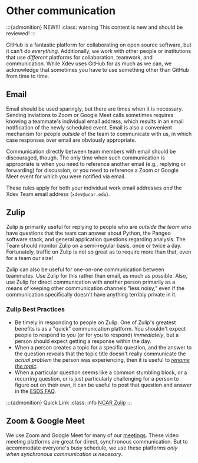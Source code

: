 # Other communication

:::{admonition} NEW!!!
:class: warning
This content is new and should be reviewed!
:::

GitHub is a fantastic platform for collaborating on open source software, but it can't do *everything*.  Additionally, we work with other people or institutions that use *different* platforms for collaboration, teamwork, and communication.  While Xdev uses GitHub for as much as we can, we acknowledge that sometimes you have to use something other than GitHub from time to time.

## Email

Email should be used sparingly, but there are times when it is necessary.  Sending inviations to Zoom or Google Meet calls sometimes requires knowing a teammate's individual email address, which results in an email notification of the newly scheduled event.  Email is also a convenient mechanism for people *outside* of the team to communicate with us, in which case responses over email are obviously appropriate.

Communication directly between team members with email should be discouraged, though.  The only time when such communication is appropriate is when you need to reference another email (e.g., replying or forwarding) for discussion, or you need to reference a Zoom or Google Meet event for which you were notified via email.

These rules apply for both your individual work email addresses *and* the Xdev Team email address (`xdev@ucar.edu`).

## Zulip

Zulip is primarily useful for replying to people who are *outside the team* who have questions that the team can answer about Python, the Pangeo software stack, and general application questions regarding analysis.  The Team should monitor Zulip on a semi-regular basis, once or twice a day.  Fortunately, traffic on Zulip is not so great as to require more than that, even for a team our size!

Zulip can also be useful for one-on-one communication between teammates.  Use Zulip for this rather than email, as much as possible.  Also, use Zulip for direct communication with another person primarily as a means of keeping other communication channels "less noisy," even if the communication specifically doesn't have anything terribly private in it.

### Zulip Best Practices

- Be timely in responding to people on Zulip.  One of Zulip's greatest benefits is as a "quick" communication platform.  You shouldn't expect people to respond to you (or for you to respond) *immediately*, but a person should expect getting a response within the day.
- When a person creates a topic for a specific question, and the answer to the question reveals that the topic title doesn't really communicate the *actual problem* the person was experiencing, then it is useful to [*rename the topic*](https://zulip.com/help/rename-a-topic).
- When a particular question seems like a common stumbling block, or a recurring question, or is just particularly challenging for a person to figure out on their own, it can be useful to post that question and answer in the [ESDS FAQ](https://ncar.github.io/esds/faq/).

:::{admonition} Quick Link
:class: info
[NCAR Zulip](https://zulip.ucar.edu/)
:::

## Zoom & Google Meet

We use Zoom and Google Meet for many of our [meetings](meetings).  These video meeting platforms are great for direct, synchronous communication.  But to accommodate everyone's busy schedule, we use these platforms *only when synchronous communication is necesary*.

<!-- ## Gather Town

When we need to meet, we will hold all of our meetings in our [Xdev Remote Office]() on [Gather.Town](https://gather.town).  You are also welcome to work in this space as much as you like, as it is open at all times.  **For security reasons, we advise that you not share any personal information on the site, in the chat, or over video.**  The chat history in this space has been disabled, so it will only stay visible in your browser until the next time the tab is reloaded.  The space is password protected, so contact [Kevin](mailto:kpaul@ucar.edu) for information.  You will need a Gather.Town account before you can have access, and you need to be on the approved "member list" to enter! -->

